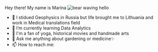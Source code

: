 Hey there! My name is Marina
<picture>
 <source media="(prefers-color-scheme: light)" srcset="https://tenor.com/ru/view/hello-bear-gif-13207424737824225380">
 <img alt="bear waving hello" src="https://tenor.com/ru/view/hello-bear-gif-13207424737824225380">
</picture>
- 🔭 I stidued Geophysics in Russia but life brought me to Lithuania and work in Medical translations field
- 🌱 I’m currently learning Data Analytics
- 👯 I'm a fan of yoga, historical movies and handmade arts
- 💬 Ask me anything about gardening or medicine✨
- 📫 How to reach me: 

<!--
**marinamikh/marinamikh** is a ✨ _special_ ✨ repository because its `README.md` (this file) appears on your GitHub profile.

Here are some ideas to get you started:

- 🔭 I’m currently working on ...
- 🌱 I’m currently learning ...
- 👯 I’m looking to collaborate on ...
- 🤔 I’m looking for help with ...
- 💬 Ask me about ...
- 📫 How to reach me: ...
- 😄 Pronouns: ...
- ⚡ Fun fact: ...
-->
